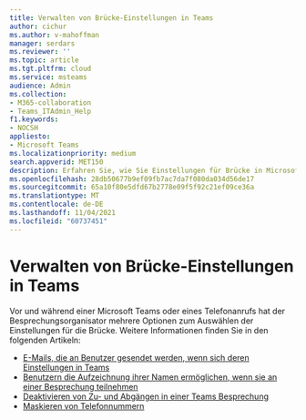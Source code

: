 ```yaml
---
title: Verwalten von Brücke-Einstellungen in Teams
author: cichur
ms.author: v-mahoffman
manager: serdars
ms.reviewer: ''
ms.topic: article
ms.tgt.pltfrm: cloud
ms.service: msteams
audience: Admin
ms.collection:
- M365-collaboration
- Teams_ITAdmin_Help
f1.keywords:
- NOCSH
appliesto:
- Microsoft Teams
ms.localizationpriority: medium
search.appverid: MET150
description: Erfahren Sie, wie Sie Einstellungen für Brücke in Microsoft Teams
ms.openlocfilehash: 28db50677b9ef09fb7ac7da7f080da034d56de17
ms.sourcegitcommit: 65a10f80e5dfd67b2778e09f5f92c21ef09ce36a
ms.translationtype: MT
ms.contentlocale: de-DE
ms.lasthandoff: 11/04/2021
ms.locfileid: "60737451"
---
```

# <a name="manage-bridge-settings-in-teams"></a>Verwalten von Brücke-Einstellungen in Teams

Vor und während einer Microsoft Teams oder eines Telefonanrufs hat der Besprechungsorganisator mehrere Optionen zum Auswählen der Einstellungen für die Brücke. Weitere Informationen finden Sie in den folgenden Artikeln:

- [E-Mails, die an Benutzer gesendet werden, wenn sich deren Einstellungen in Teams](emails-sent-to-users-when-their-settings-change-in-teams.md)
- [Benutzern die Aufzeichnung ihrer Namen ermöglichen, wenn sie an einer Besprechung teilnehmen](enable-users-to-record-their-name-when-they-join-a-meeting-in-teams.md)
- [Deaktivieren von Zu- und Abgängen in einer Teams Besprechung](turn-on-or-off-entry-and-exit-announcements-for-meetings-in-teams.md)
- [Maskieren von Telefonnummern](ptsn-mask-phone-numbers.md)
